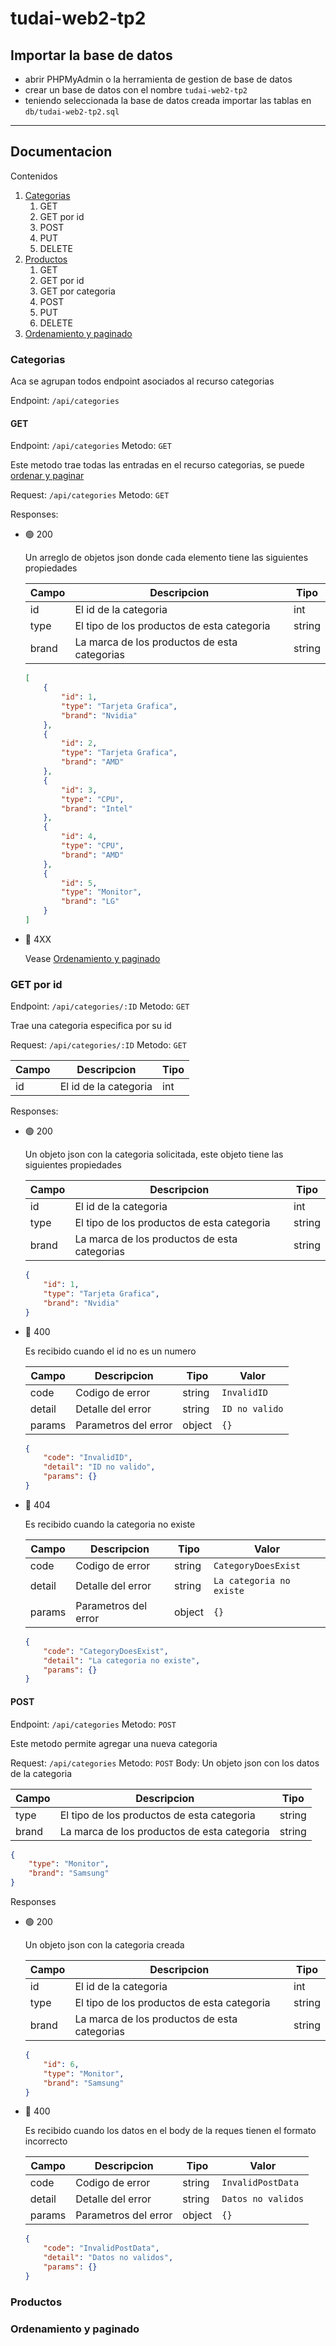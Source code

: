 # tudai-web2-tp2
## Importar la base de datos
- abrir PHPMyAdmin o la herramienta de gestion de base de datos
- crear un base de datos con el nombre ```tudai-web2-tp2```
- teniendo seleccionada la base de datos creada importar las tablas en ```db/tudai-web2-tp2.sql```

----

## Documentacion
Contenidos
1. [Categorias](#categorias)
    1. GET
    2. GET por id
    3. POST
    4. PUT
    5. DELETE
2. [Productos](#productos)
    1. GET
    2. GET por id
    3. GET por categoria
    4. POST
    5. PUT
    6. DELETE
3. [Ordenamiento y paginado](#ordenamiento-y-paginado)

### Categorias
Aca se agrupan todos endpoint asociados al recurso categorias

Endpoint: ```/api/categories```

#### GET

Endpoint: ```/api/categories```
Metodo: ```GET```

Este metodo trae todas las entradas en el recurso categorias, se puede [ordenar y paginar](#ordenamiento-y-paginado)

Request: ```/api/categories```
Metodo: ```GET```

Responses:
* :green_circle: 200

    Un arreglo de objetos json donde cada elemento tiene las siguientes propiedades

    | Campo | Descripcion                                  | Tipo   |
    | ----- | -------------------------------------------- | ------ |
    | id    | El id de la categoria                        | int    |
    | type  | El tipo de los productos de esta categoria   | string |
    | brand | La marca de los productos de esta categorias | string |

    ```json
    [
        {
            "id": 1,
            "type": "Tarjeta Grafica",
            "brand": "Nvidia"
        },
        {
            "id": 2,
            "type": "Tarjeta Grafica",
            "brand": "AMD"
        },
        {
            "id": 3,
            "type": "CPU",
            "brand": "Intel"
        },
        {
            "id": 4,
            "type": "CPU",
            "brand": "AMD"
        },
        {
            "id": 5,
            "type": "Monitor",
            "brand": "LG"
        }
    ]
    ```

* :red_circle: 4XX

    Vease [Ordenamiento y paginado](#ordenamiento-y-paginado)

### GET por id

Endpoint: ```/api/categories/:ID```
Metodo: ```GET```

Trae una categoria especifica por su id

Request: ```/api/categories/:ID```
Metodo: ```GET```

| Campo | Descripcion           | Tipo |
| ----- | --------------------- | ---- |
| id    | El id de la categoria | int  |

Responses:

* :green_circle: 200

    Un objeto json con la categoria solicitada, este objeto tiene las siguientes propiedades

    | Campo | Descripcion                                  | Tipo   |
    | ----- | -------------------------------------------- | ------ |
    | id    | El id de la categoria                        | int    |
    | type  | El tipo de los productos de esta categoria   | string |
    | brand | La marca de los productos de esta categorias | string |

    ```json
    {
        "id": 1,
        "type": "Tarjeta Grafica",
        "brand": "Nvidia"
    }
    ```

* :red_circle: 400

    Es recibido cuando el id no es un numero

    | Campo  | Descripcion          | Tipo   | Valor              |
    | ------ | -------------------- | ------ | ------------------ |
    | code   | Codigo de error      | string | ```InvalidID```    |
    | detail | Detalle del error    | string | ```ID no valido``` |
    | params | Parametros del error | object | ```{}```           |

    ```json
    {
        "code": "InvalidID",
        "detail": "ID no valido",
        "params": {}
    }
    ```

* :red_circle: 404

    Es recibido cuando la categoria no existe

    | Campo  | Descripcion          | Tipo   | Valor                        |
    | ------ | -------------------- | ------ | ---------------------------- |
    | code   | Codigo de error      | string | ```CategoryDoesExist```      |
    | detail | Detalle del error    | string | ```La categoria no existe``` |
    | params | Parametros del error | object | ```{}```                     |

    ```json
    {
        "code": "CategoryDoesExist",
        "detail": "La categoria no existe",
        "params": {}
    }
    ```

#### POST

Endpoint: ```/api/categories```
Metodo: ```POST```

Este metodo permite agregar una nueva categoria

Request: ```/api/categories```
Metodo: ```POST```
Body: Un objeto json con los datos de la categoria

| Campo | Descripcion                                 | Tipo   |
| ----- | ------------------------------------------- | ------ |
| type  | El tipo de los productos de esta categoria  | string |
| brand | La marca de los productos de esta categoria | string |

```json
{
    "type": "Monitor",
    "brand": "Samsung"
}
```

Responses

* :green_circle: 200

    Un objeto json con la categoria creada

    | Campo | Descripcion                                  | Tipo   |
    | ----- | -------------------------------------------- | ------ |
    | id    | El id de la categoria                        | int    |
    | type  | El tipo de los productos de esta categoria   | string |
    | brand | La marca de los productos de esta categorias | string |

    ```json
    {
        "id": 6,
        "type": "Monitor",
        "brand": "Samsung"
    }
    ```

* :red_circle: 400

    Es recibido cuando los datos en el body de la reques tienen el formato incorrecto

    | Campo  | Descripcion          | Tipo   | Valor                        |
    | ------ | -------------------- | ------ | ---------------------------- |
    | code   | Codigo de error      | string | ```InvalidPostData```      |
    | detail | Detalle del error    | string | ```Datos no validos``` |
    | params | Parametros del error | object | ```{}```                     |


    ```json
    {
        "code": "InvalidPostData",
        "detail": "Datos no validos",
        "params": {}
    }
    ```

### Productos

### Ordenamiento y paginado